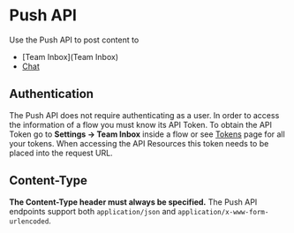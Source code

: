 # Push API

Use the Push API to post content to 

* [Team Inbox](Team Inbox)
* [Chat](Chat)

## Authentication

The Push API does not require authenticating as a user. In order to access the information of a flow you must know its API Token. To obtain the API Token go to **Settings -> Team Inbox** inside a flow or see [Tokens](/account/tokens) page for all your tokens. When accessing the API Resources this token needs to be placed into the request URL.

## Content-Type

**The Content-Type header must always be specified.** The Push API endpoints support both `application/json` and `application/x-www-form-urlencoded`.